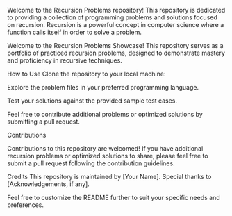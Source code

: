 Welcome to the Recursion Problems repository! This repository is dedicated to providing a collection of programming problems and solutions focused on recursion. Recursion is a powerful concept in computer science where a function calls itself in order to solve a problem.

Welcome to the Recursion Problems Showcase! This repository serves as a portfolio of practiced recursion problems, designed to demonstrate mastery and proficiency in recursive techniques.

How to Use
Clone the repository to your local machine:

Explore the problem files in your preferred programming language.

Test your solutions against the provided sample test cases.

Feel free to contribute additional problems or optimized solutions by submitting a pull request.

Contributions

Contributions to this repository are welcomed! If you have additional recursion problems or optimized solutions to share, please feel free to submit a pull request following the contribution guidelines.

Credits
This repository is maintained by [Your Name]. Special thanks to [Acknowledgements, if any].

Feel free to customize the README further to suit your specific needs and preferences.






